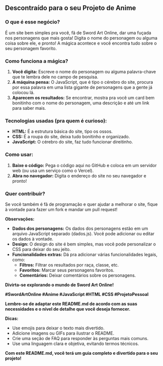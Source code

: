 ## **Descontraído para o seu Projeto de Anime**

### **O que é esse negócio?**

É um site bem simples pra você, fã de Sword Art Online, dar uma fuçada nos personagens que mais gosta! Digita o nome do personagem ou alguma coisa sobre ele, e pronto! A mágica acontece e você encontra tudo sobre o seu personagem favorito.

### **Como funciona a mágica?**

1. **Você digita:** Escreve o nome do personagem ou alguma palavra-chave que te lembra dele no campo de pesquisa.
2. **A máquina pensa:** O JavaScript, que é tipo o cérebro do site, procura por essa palavra em uma lista gigante de personagens que a gente já colocou lá.
3. **Aparecem os resultados:** Se encontrar, mostra pra você um card bem bonitinho com o nome do personagem, uma descrição e até um link para saber mais.

### **Tecnologias usadas (pra quem é curioso):**

* **HTML:** É a estrutura básica do site, tipo os ossos.
* **CSS:** É a roupa do site, deixa tudo bonitinho e organizado.
* **JavaScript:** O cérebro do site, faz tudo funcionar direitinho.

### **Como usar:**

1. **Baixe o código:** Pega o código aqui no GitHub e coloca em um servidor web (ou usa um serviço como o Vercel).
2. **Abra no navegador:** Digita o endereço do site no seu navegador e pronto!

### **Quer contribuir?**

Se você também é fã de programação e quer ajudar a melhorar o site, fique à vontade para fazer um fork e mandar um pull request! 

**Observações:**

* **Dados dos personagens:** Os dados dos personagens estão em um arquivo JavaScript separado (dados.js). Você pode adicionar ou editar os dados à vontade.
* **Design:** O design do site é bem simples, mas você pode personalizar o CSS para deixar do seu jeito.
* **Funcionalidades extras:** Dá pra adicionar várias funcionalidades legais, como:
    * **Filtros:** Filtrar os resultados por raça, classe, etc.
    * **Favoritos:** Marcar seus personagens favoritos.
    * **Comentários:** Deixar comentários sobre os personagens.

**Divirta-se explorando o mundo de Sword Art Online!**

**#SwordArtOnline #Anime #JavaScript #HTML #CSS #ProjetoPessoal**

**Lembre-se de adaptar este README.md de acordo com as suas necessidades e o nível de detalhe que você deseja fornecer.**

**Dicas:**

* Use emojis para deixar o texto mais divertido.
* Adicione imagens ou GIFs para ilustrar o README.
* Crie uma seção de FAQ para responder às perguntas mais comuns.
* Use uma linguagem clara e objetiva, evitando termos técnicos.

**Com este README.md, você terá um guia completo e divertido para o seu projeto!**
